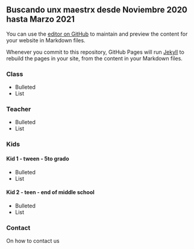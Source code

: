 ## Buscando unx maestrx desde Noviembre 2020 hasta Marzo 2021


You can use the [editor on GitHub](https://github.com/gabelula/school/edit/gh-pages/index.md) to maintain and preview the content for your website in Markdown files.

Whenever you commit to this repository, GitHub Pages will run [Jekyll](https://jekyllrb.com/) to rebuild the pages in your site, from the content in your Markdown files.

### Class

- Bulleted
- List

### Teacher

- Bulleted
- List

### Kids

#### Kid 1 - tween - 5to grado

- Bulleted
- List

#### Kid 2 - teen - end of middle school

- Bulleted
- List

### Contact

On how to contact us
